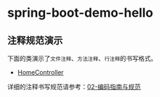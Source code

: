 # spring-boot-demo-hello

## 注释规范演示

下面的类演示了`文件注释`、`方法注释`、`行注释`的书写格式。

- [HomeController](./src/main/java/cn/lttc/hellodemo/web/HomeController.kt)

详细的注释书写规范请参考：[02-编码指南与规范](../docs/02-code-guideline.md)